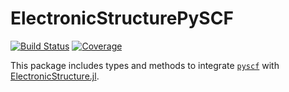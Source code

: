 # ElectronicStructurePySCF

[![Build Status](https://github.com/jlapeyre/ElectronicStructurePySCF.jl/workflows/CI/badge.svg)](https://github.com/jlapeyre/ElectronicStructurePySCF.jl/actions)
[![Coverage](https://codecov.io/gh/jlapeyre/ElectronicStructurePySCF.jl/branch/main/graph/badge.svg)](https://codecov.io/gh/jlapeyre/ElectronicStructurePySCF.jl)


This package includes types and methods to integrate [`pyscf`](https://github.com/pyscf/pyscf) with [ElectronicStructure.jl](https://github.ibm.com/John-Lapeyre/ElectronicStructure.jl).
